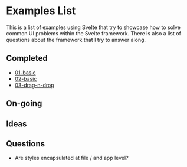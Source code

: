# Examples List

This is a list of examples using Svelte that try to showcase how to solve
common UI problems within the Svelte framework. There is also a list of
questions about the framework that I try to answer along.

## Completed

- [01-basic](./01-basic)
- [02-basic](./02-menu)
- [03-drag-n-drop](./03-drag-n-drop)

## On-going

## Ideas

## Questions

- Are styles encapsulated at file / and app level?
